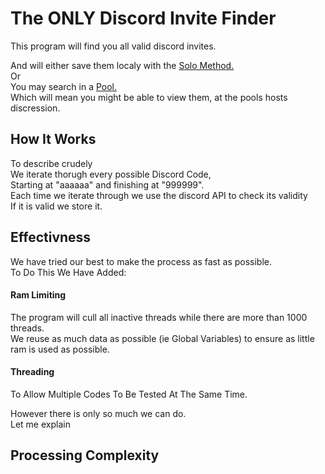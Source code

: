 # The ONLY Discord Invite Finder #

This program will find you all valid discord invites.

And will either save them localy with the <a href="https://github.com/Jaminima/DiscordInviteFinder/tree/master/FinderBuilds/Solo">Solo Method.</a></br>
Or</br>
You may search in a <a href="https://github.com/Jaminima/DiscordInviteFinder/tree/master/FinderBuilds/PoolClient">Pool.</a></br>
Which will mean you might be able to view them, at the pools hosts discression.

## How It Works ##

To describe crudely</br>
We iterate thorugh every possible Discord Code,</br>
Starting at "aaaaaa" and finishing at "999999".</br>
Each time we iterate through we use the discord API to check its validity</br>
If it is valid we store it.

## Effectivness ##

We have tried our best to make the process as fast as possible.</br>
To Do This We Have Added:
#### Ram Limiting ####
The program will cull all inactive threads while there are more than 1000 threads.</br>
We reuse as much data as possible (ie Global Variables) to ensure as little ram is used as possible.
#### Threading ####
To Allow Multiple Codes To Be Tested At The Same Time.

However there is only so much we can do.</br>
Let me explain

## Processing Complexity ##
